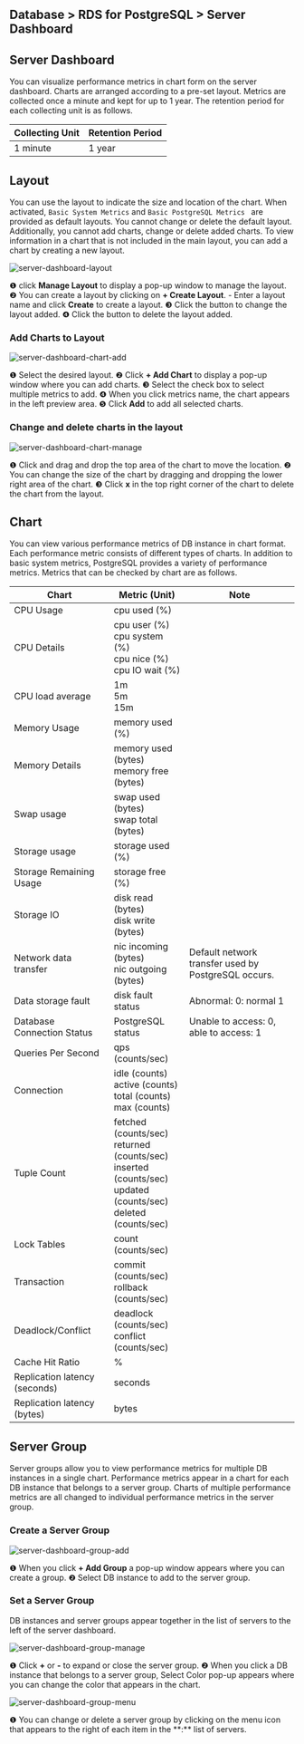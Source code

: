 ## Database > RDS for PostgreSQL > Server Dashboard

## Server Dashboard

You can visualize performance metrics in chart form on the server dashboard. Charts are arranged according to a pre-set layout. Metrics are collected once a minute and kept for up to 1 year. The retention period for each collecting unit is as follows.

| Collecting Unit | Retention Period |
|-----------------|------------------|
| 1 minute           | 1 year         |

## Layout

You can use the layout to indicate the size and location of the chart. When activated, `Basic System Metrics` and `Basic PostgreSQL Metrics ` are provided as default layouts. You cannot change or delete the default layout. Additionally, you cannot add charts, change or delete added charts. To view information in a chart that is not included in the main layout, you can add a chart by creating a new layout.

![server-dashboard-layout](https://static-station.ngoic.com/v1/AUTH_c8bd5293535a46f8bc6705b349f67ea3/cdn/prod_rds_postgres/20240813/server-dashboard-layout-en.png)

❶ click **Manage Layout** to display a pop-up window to manage the layout.
❷ You can create a layout by clicking on **+ Create Layout**.
    - Enter a layout name and click **Create** to create a layout.
❸ Click the button to change the layout added.
❹ Click the button to delete the layout added.

### Add Charts to Layout

![server-dashboard-chart-add](https://static-station.ngoic.com/v1/AUTH_c8bd5293535a46f8bc6705b349f67ea3/cdn/prod_rds_postgres/20240813/server-dashboard-chart-add-en.png)

❶ Select the desired layout.
❷ Click **+ Add Chart** to display a pop-up window where you can add charts.
❸ Select the check box to select multiple metrics to add.
❹ When you click metrics name, the chart appears in the left preview area.
❺ Click **Add** to add all selected charts.

### Change and delete charts in the layout

![server-dashboard-chart-manage](https://static-station.ngoic.com/v1/AUTH_c8bd5293535a46f8bc6705b349f67ea3/cdn/prod_rds_postgres/20240813/server-dashboard-chart-manage-en.png)

❶ Click and drag and drop the top area of the chart to move the location.
❷ You can change the size of the chart by dragging and dropping the lower right area of the chart.
❸ Click **x** in the top right corner of the chart to delete the chart from the layout.

## Chart

You can view various performance metrics of DB instance in chart format. Each performance metric consists of different types of charts. In addition to basic system metrics, PostgreSQL provides a variety of performance metrics. Metrics that can be checked by chart are as follows.

| Chart                         | Metric (Unit)                                                                                                              | Note                                                |
|-------------------------------|----------------------------------------------------------------------------------------------------------------------------|-----------------------------------------------------|
| CPU Usage                     | cpu used (%)                                                                                                               |                                                     |
| CPU Details                   | cpu user (%)<br/>cpu system (%)<br/>cpu nice (%)<br/>cpu IO wait (%)                                                       |                                                     |
| CPU load average              | 1m<br/>5m<br/>15m                                                                                                          |                                                     |
| Memory Usage                  | memory used (%)                                                                                                            |                                                     |
| Memory Details                | memory used (bytes)<br/>memory free (bytes)                                                                                |                                                     |
| Swap usage                    | swap used (bytes)<br> swap total (bytes)                                                                                   |                                                     |
| Storage usage                 | storage used (%)                                                                                                           |                                                     |
| Storage Remaining Usage       | storage free (%)                                                                                                           |                                                     |
| Storage IO                    | disk read (bytes)<br> disk write (bytes)                                                                                   |                                                     |
| Network data transfer         | nic incoming (bytes)<br> nic outgoing (bytes)                                                                              | Default network transfer used by PostgreSQL occurs. |
| Data storage fault            | disk fault status                                                                                                          | Abnormal: 0: normal 1                               |
| Database Connection Status    | PostgreSQL status                                                                                                          | Unable to access: 0, able to access: 1              |
| Queries Per Second            | qps (counts/sec)                                                                                                           |                                                     |
| Connection                    | idle (counts)<br/>active (counts)<br/>total (counts)<br/>max (counts)                                                      |                                                     |
| Tuple Count                   | fetched (counts/sec)<br/>returned (counts/sec)<br/>inserted (counts/sec)<br/>updated (counts/sec)<br/>deleted (counts/sec) |                                                     |
| Lock Tables                   | count (counts/sec)                                                                                                         |                                                     |
| Transaction                   | commit (counts/sec)<br/>rollback (counts/sec)                                                                              |                                                     |
| Deadlock/Conflict             | deadlock (counts/sec)<br/>conflict (counts/sec)                                                                            |                                                     |
| Cache Hit Ratio               | %                                                                                                                          |                                                     |
| Replication latency (seconds) | seconds                                                                                                                    |                                                     |
| Replication latency (bytes)   | bytes                                                                                                                      |                                                     |

## Server Group

Server groups allow you to view performance metrics for multiple DB instances in a single chart. Performance metrics appear in a chart for each DB instance that belongs to a server group. Charts of multiple performance metrics are all changed to individual performance metrics in the server group.

### Create a Server Group

![server-dashboard-group-add](https://static-station.ngoic.com/v1/AUTH_c8bd5293535a46f8bc6705b349f67ea3/cdn/prod_rds_postgres/20240813/server-dashboard-group-add-en.png)

❶ When you click **+ Add Group** a pop-up window appears where you can create a group.
❷ Select DB instance to add to the server group.

### Set a Server Group

DB instances and server groups appear together in the list of servers to the left of the server dashboard.

![server-dashboard-group-manage](https://static-station.ngoic.com/v1/AUTH_c8bd5293535a46f8bc6705b349f67ea3/cdn/prod_rds_postgres/20240611/server-dashboard-group-manage-en.png)

❶ Click **+** or **-** to expand or close the server group.
❷ When you click a DB instance that belongs to a server group, Select Color pop-up appears where you can change the color that appears in the chart.

![server-dashboard-group-menu](https://static-station.ngoic.com/v1/AUTH_c8bd5293535a46f8bc6705b349f67ea3/cdn/prod_rds_postgres/20240611/server-dashboard-group-menu-en.png)

❶ You can change or delete a server group by clicking on the menu icon that appears to the right of each item in the \*\*:** list of servers.
